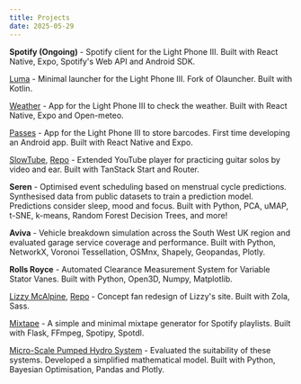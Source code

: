 ```yaml
---
title: Projects
date: 2025-05-29
---
```

**Spotify (Ongoing)** - Spotify client for the Light Phone III. Built with React Native, Expo, Spotify's Web API and Android SDK.

[Luma](https://github.com/vandamd/Luma) - Minimal launcher for the Light Phone III. Fork of Olauncher. Built with Kotlin.

[Weather](https://github.com/vandamd/weather) - App for the Light Phone III to check the weather. Built with React Native, Expo and Open-meteo.

[Passes](https://github.com/vandamd/passes) - App for the Light Phone III to store barcodes. First time developing an Android app. Built with React Native and Expo.

[SlowTube](https://slowtube.vandamdinh.com), [Repo](https://github.com/vandamd/slowtube) - Extended YouTube player for practicing guitar solos by video and ear. Built with TanStack Start and Router.

**Seren** - Optimised event scheduling based on menstrual cycle predictions. Synthesised data from public datasets to train a prediction model. Predictions consider sleep, mood and focus. Built with Python, PCA, uMAP, t-SNE, k-means, Random Forest Decision Trees, and more!

**Aviva** - Vehicle breakdown simulation across the South West UK region and evaluated garage service coverage and performance. Built with Python, NetworkX, Voronoi Tessellation, OSMnx, Shapely, Geopandas, Plotly.

**Rolls Royce** - Automated Clearance Measurement System for Variable Stator Vanes. Built with Python, Open3D, Numpy, Matplotlib.

[Lizzy McAlpine](https://lizzy.vandamdinh.com/), [Repo](https://github.com/vandamd/lizzy-mcalpine) - Concept fan redesign of Lizzy's site. Built with Zola, Sass.

[Mixtape](https://github.com/vandamd/mixtape) - A simple and minimal mixtape generator for Spotify playlists. Built with Flask, FFmpeg, Spotipy, Spotdl.

[Micro-Scale Pumped Hydro System](https://github.com/vandamd/MDM2-Hydro) - Evaluated the suitability of these systems. Developed a simplified mathematical model. Built with Python, Bayesian Optimisation, Pandas and Plotly.
